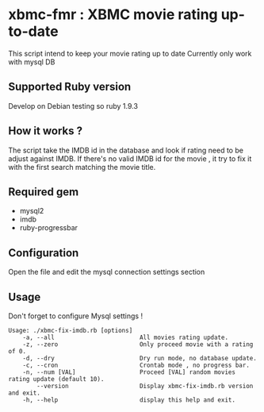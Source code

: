 xbmc-fmr : XBMC movie rating up-to-date
=======================

This script intend to keep your movie rating up to date
Currently only work with mysql DB

Supported Ruby version
--------------------------

Develop on Debian testing so ruby 1.9.3

How it works ?
--------------------------

The script take the IMDB id in the database and look if rating need to be adjust against IMDB.
If there's no valid IMDB id for the movie , it try to fix it with the first search matching the movie title.

Required gem
--------------------------
* mysql2
* imdb
* ruby-progressbar

Configuration
--------------------------
Open the file and edit the mysql connection settings section

Usage
--------------------------

Don't forget to configure Mysql settings !

```Shell
Usage: ./xbmc-fix-imdb.rb [options]
    -a, --all                        All movies rating update.
    -z, --zero                       Only proceed movie with a rating of 0.
    -d, --dry                        Dry run mode, no database update.
    -c, --cron                       Crontab mode , no progress bar.
    -n, --num [VAL]                  Proceed [VAL] random movies rating update (default 10).
        --version                    Display xbmc-fix-imdb.rb version and exit.
    -h, --help                       display this help and exit.
```
